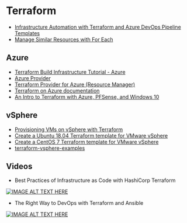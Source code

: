 # Terraform

- [Infrastructure Automation with Terraform and Azure DevOps Pipeline Templates](https://cloudskills.io/blog/terraform-azure-devops?__s=vqubz5hb9jcpjdkkgpxe)
- [Manage Similar Resources with For Each](https://learn.hashicorp.com/tutorials/terraform/for-each)

## Azure

- [Terraform Build Infrastructure Tutorial - Azure](https://learn.hashicorp.com/tutorials/terraform/azure-build?in=terraform/azure-get-started)
- [Azure Provider](https://registry.terraform.io/providers/hashicorp/azurerm/latest/docs)
- [Terraform Provider for Azure (Resource Manager)](https://github.com/terraform-providers/terraform-provider-azurerm)
- [Terraform on Azure documentation](https://docs.microsoft.com/en-us/azure/developer/terraform/)
- [An Intro to Terraform with Azure, PFSense, and Windows 10](https://fortynorthsecurity.com/blog/an-intro-to-terraform-with-azure-pfsense-and-windows-10/)

## vSphere

- [Provisioning VMs on vSphere with Terraform](https://wjloh.me/sddc/Terraform-vSphere-IaC/)
- [Create a Ubuntu 18.04 Terraform template for VMware vSphere](https://blog.inkubate.io/create-a-ubuntu-18-04-terraform-template-for-vmware-vsphere/)
- [Create a CentOS 7 Terraform template for VMware vSphere](https://blog.inkubate.io/create-a-centos-7-terraform-template-for-vmware-vsphere/amp/)
- [terraform-vsphere-examples](https://github.com/diodonfrost/terraform-vsphere-examples)

## Videos

- Best Practices of Infrastructure as Code with HashiCorp Terraform

[![IMAGE ALT TEXT HERE](http://img.youtube.com/vi/T56lZb7WNLc/default.jpg)](https://www.youtube.com/watch?v=T56lZb7WNLc&feature=youtu.be)

- The Right Way to DevOps with Terraform and Ansible

[![IMAGE ALT TEXT HERE](http://img.youtube.com/vi/AsPIKWF1y_M/default.jpg)](https://www.youtube.com/watch?v=AsPIKWF1y_ME)
